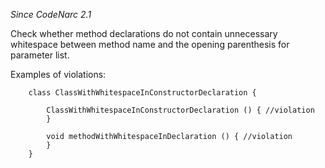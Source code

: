 *Since CodeNarc 2.1*

Check whether method declarations do not contain unnecessary whitespace
between method name and the opening parenthesis for parameter list.

Examples of violations:

        class ClassWithWhitespaceInConstructorDeclaration {
            
            ClassWithWhitespaceInConstructorDeclaration () { //violation
            }
            
            void methodWithWhitespaceInDeclaration () { //violation
            }
        }

